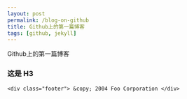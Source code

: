 ```yaml
---
layout: post
permalink: /blog-on-github
title: Github上的第一篇博客
tags: [github, jekyll]
---
```


Github上的第一篇博客

### 这是 H3 ######

    <div class="footer"> &copy; 2004 Foo Corporation </div>
